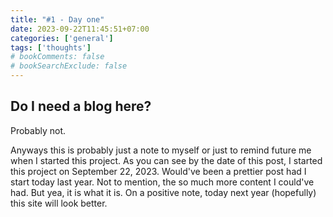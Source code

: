 ```yaml
---
title: "#1 - Day one"
date: 2023-09-22T11:45:51+07:00
categories: ['general']
tags: ['thoughts']
# bookComments: false
# bookSearchExclude: false
---
```


## Do I need a blog here?

Probably not. 

Anyways this is probably just a note to myself or just to remind future me when I started this project. As you can see by the date of this post, I started this project on September 22, 2023. Would've been a prettier post had I start today last year. Not to mention, the so much more content I could've had. But yea, it is what it is. On a positive note, today next year (hopefully) this site will look better. 